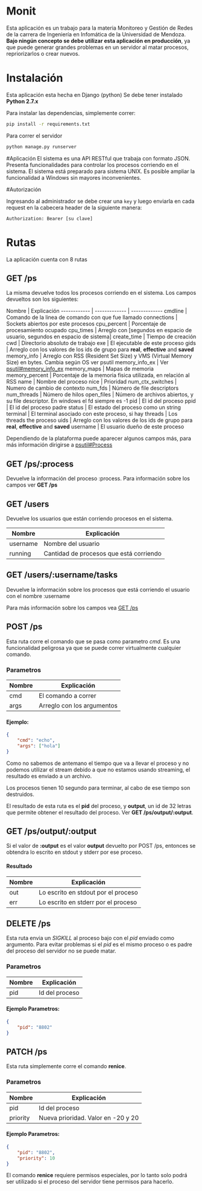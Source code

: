 # Monit
Esta aplicación es un trabajo para la materia Monitoreo y Gestión de Redes de la carrera de Ingeniería en Infomática de la Universidad de Mendoza.
**Bajo ningún concepto se debe utilizar esta aplicación en producción**, ya que puede generar grandes problemas en un servidor al matar procesos, repriorizarlos o crear nuevos.

# Instalación
Esta aplicación esta hecha en Django (python)
Se debe tener instalado **Python 2.7.x**

Para instalar las dependencias, simplemente correr:
```bash
pip install -r requirements.txt
```

Para correr el servidor

```bash
python manage.py runserver
```

#Aplicación
El sistema es una API RESTful que trabaja con formato JSON.
Presenta funcionalidades para controlar los procesos corriendo en el sistema.
El sistema está preparado para sistema UNIX. Es posible ampliar la funcionalidad a Windows sin mayores inconvenientes.

#Autorización

Ingresando al administrador se debe crear una `key` y luego enviarla en cada request en la cabecera header de la siguiente manera:
```
Authorization: Bearer [su clave]
```

# Rutas
La aplicación cuenta con 8 rutas

## GET /ps
La misma devuelve todos los procesos corriendo en el sistema. Los campos devueltos son los siguientes:

Nombre | Explicación
------------ | ------------- | -------------
cmdline | Comando de la linea de comando con que fue llamado
connections | Sockets abiertos por este procesos
cpu_percent | Porcentaje de procesamiento ocupado
cpu_times |  Arreglo con [segundos en espacio de usuario, segundos en espacio de sistema]
create_time | Tiempo de creación
cwd | Directorio absoluto de trabajo
exe | El ejecutable de este proceso
gids | Arreglo con los valores de los ids de grupo para **real**, **effective** and **saved**
memory_info | Arreglo con RSS (Resident Set Size) y VMS (Virtual Memory Size) en bytes. Cambia según OS ver psutil
memory_info_ex | Ver [psutil#memory_info_ex](http://pythonhosted.org/psutil/#psutil.Process.memory_info_ex)
memory_maps | Mapas de memoria
memory_percent | Porcentaje de la memoria fisica utilizada, en relación al RSS
name | Nombre del proceso
nice | Prioridad
num_ctx_switches | Numero de cambio de contexto
num_fds | Número de file descriptors
num_threads | Número de hilos
open_files | Número de archivos abiertos, y su file descriptor. En windows el fd siempre es -1
pid | El id del proceso
ppid | El id del proceso padre
status | El estado del proceso como un string
terminal | El terminal asociado con este proceso, si hay
threads | Los threads the proceso
uids | Arreglo con los valores de los ids de grupo para **real**, **effective** and **saved**
username | El usuario dueño de este proceso

Dependiendo de la plataforma puede aparecer algunos campos más, para más información dirigirse a [psutil#Process](http://pythonhosted.org/psutil/#process-class)

## GET /ps/:process
Devuelve la información del proceso :process. Para información sobre los campos ver **GET /ps**

## GET /users
Devuelve los usuarios que están corriendo procesos en el sistema.

Nombre | Explicación
------------ | -------------
username | Nombre del usuario
running | Cantidad de procesos que está corriendo

## GET /users/:username/tasks
Devuelve la información sobre los procesos que está corriendo el usuario con el nombre :username

Para más información sobre los campos vea [GET /ps](#GET-/ps)

## POST /ps
Esta ruta corre el comando que se pasa como parametro *cmd*. Es una funcionalidad peligrosa ya que se puede correr virtualmente cualquier comando.

### Parametros

Nombre | Explicación
------------ | -------------
cmd | El comando a correr
args | Arreglo con los argumentos

#### Ejemplo:

```json
{
    "cmd": "echo",
    "args": ["hola"]
}
```
Como no sabemos de antemano el tiempo que va a llevar el proceso y no podemos utilizar el stream debido a que no estamos usando streaming, el resultado es enviado a un archivo.

Los procesos tienen 10 segundo para terminar, al cabo de ese tiempo son destruidos.

El resultado de esta ruta es el **pid** del proceso, y **output**, un id de 32 letras que permite obtener el resultado del proceso. Ver **GET /ps/output/:output**.


## GET /ps/output/:output

Si el valor de **:output** es el valor **output** devuelto por POST /ps, entonces se obtendra lo escrito en stdout y stderr por ese proceso.

#### Resultado
Nombre | Explicación
------------ | -------------
out | Lo escrito en stdout por el proceso
err | Lo escrito en stderr por el proceso


## DELETE /ps
Esta ruta envia un *SIGKILL* al proceso bajo con el *pid* enviado como argumento.
Para evitar problemas si el *pid* es el mismo proceso o es padre del proceso del servidor no se puede matar.

### Parametros

Nombre | Explicación
------------ | -------------
pid | Id del proceso

#### Ejemplo Parametros:

```json
{
    "pid": "8802"
}
```


## PATCH /ps
Esta ruta simplemente corre el comando **renice**.

### Parametros

Nombre | Explicación
------------ | -------------
pid | Id del proceso
priority | Nueva prioridad. Valor en -20 y 20

#### Ejemplo Parametros:

```json
{
    "pid": "8802",
    "priority": 10
}
```

El comando **renice** requiere permisos especiales, por lo tanto solo podrá ser utilizado si el proceso del servidor tiene permisos para hacerlo.
